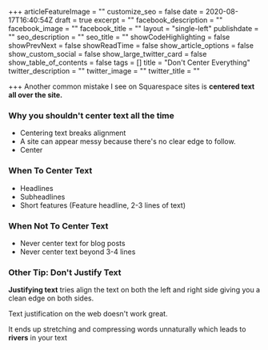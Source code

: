+++
articleFeatureImage = ""
customize_seo = false
date = 2020-08-17T16:40:54Z
draft = true
excerpt = ""
facebook_description = ""
facebook_image = ""
facebook_title = ""
layout = "single-left"
publishdate = ""
seo_description = ""
seo_title = ""
showCodeHighlighting = false
showPrevNext = false
showReadTime = false
show_article_options = false
show_custom_social = false
show_large_twitter_card = false
show_table_of_contents = false
tags = []
title = "Don't Center Everything"
twitter_description = ""
twitter_image = ""
twitter_title = ""

+++
Another common mistake I see on Squarespace sites is **centered text all over the site.** 

### Why you shouldn't center text all the time

* Centering text breaks alignment
* A site can appear messy because there's no clear edge to follow. 
* Center 

### When To Center Text

* Headlines
* Subheadlines
* Short features (Feature headline, 2-3 lines of text)

### When Not To Center Text

* Never center text for blog posts
* Never center text beyond 3-4 lines

### Other Tip: Don't Justify Text

**Justifying text** tries align the text on both the left and right side giving you a clean edge on both sides. 

Text justification on the web doesn't work great. 

It ends up stretching and compressing words unnaturally which leads to **rivers** in your text